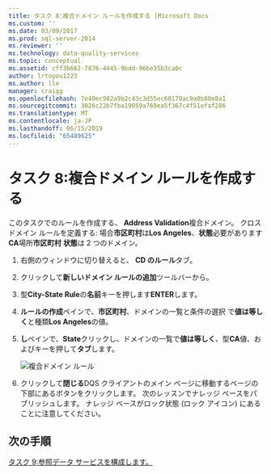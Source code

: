 ```yaml
---
title: タスク 8:複合ドメイン ルールを作成する |Microsoft Docs
ms.custom: ''
ms.date: 03/09/2017
ms.prod: sql-server-2014
ms.reviewer: ''
ms.technology: data-quality-services
ms.topic: conceptual
ms.assetid: cff3b662-7876-4445-9bdd-96be35b3ca0c
author: lrtoyou1223
ms.author: lle
manager: craigg
ms.openlocfilehash: 7e40ec982a9b2c43c3d55ec60179ac9a0b80e8a1
ms.sourcegitcommit: 3026c22b7fba19059a769ea5f367c4f51efaf286
ms.translationtype: MT
ms.contentlocale: ja-JP
ms.lasthandoff: 06/15/2019
ms.locfileid: "65489625"
---
```

# <a name="task-8-creating-a-composite-domain-rule"></a>タスク 8:複合ドメイン ルールを作成する
  このタスクでのルールを作成する、 **Address Validation**複合ドメイン。 クロス ドメイン ルールを定義する: 場合**市区町村**は**Los Angeles**、**状態**必要があります**CA**場所**市区町村** **状態**は 2 つのドメイン。  
  
1.  右側のウィンドウに切り替えると、 **CD のルール**タブ。  
  
2.  クリックして**新しいドメイン ルールの追加**ツールバーから。  
  
3.  型**City-State Rule**の**名前**キーを押します**ENTER**します。  
  
4.  **ルールの作成**ペインで、**市区町村**、ドメインの一覧と条件の選択 で**値は等しく**と種類**Los Angeles**の値。  
  
5.  **し**ペインで、**State**クリックし、ドメインの一覧で**値は等しく**、型**CA**値、およびキーを押して**タブ**します。  
  
     ![複合ドメイン ルール](../../2014/tutorials/media/et-creatingacompositedomainrule.jpg "複合ドメイン ルール")  
  
6.  クリックして**閉じる**DQS クライアントのメイン ページに移動するページの下部にあるボタンをクリックします。 次のレッスンでナレッジ ベースをパブリッシュします。 ナレッジ ベースがロック状態 (ロック アイコン) にあることに注意してください。  
  
## <a name="next-step"></a>次の手順  
 [タスク 9:参照データ サービスを構成します。](../../2014/tutorials/task-9-configuring-a-reference-data-service.md)  
  
  
